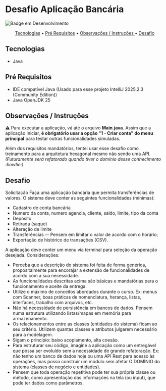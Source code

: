 # Desafio Aplicação Bancária
![Badge em Desenvolvimento](http://img.shields.io/static/v1?label=STATUS&message=%20Finalizado&color=GREEN&style=for-the-badge)

<p align="center">
<a href="#sobre">Tecnologias</a> •
<a href="#sobre">Pré Requisitos</a> • 
<a href="#sobre">Observações / Instruções </a>  • 
<a href="#sobre">Desafio </a> 
  

## Tecnologias
- Java

## Pré Requisitos

- IDE compatível Java (Usado para esse projeto IntelliJ 2025.2.3 (Community Edition))
- Java OpenJDK 25

## Observações / Instruções
:warning: Para executar a aplicação, vá até o arquivo **Main.java**.  Assim que a aplicação iniciar, **é obrigatório usar a opção "1 - Criar conta" do menu principal** para testar outras funcionalidades simuladas. 

Além dos requisitos mandatórios, tentei usar esse desafio como treinamento para a arquitetura hexagonal mesmo não sendo uma API. *(Futuramente será refatorado quando tiver o domínio desse conhecimento :bowtie:)*

## Desafio

Solicitação
Faça uma aplicação bancária que permita transferências de valores. O sistema deve conter as seguintes funcionalidades (mínimas):
-	Cadastro de conta bancária
-	Numero da conta, numero agencia, cliente, saldo, limite, tipo da conta
-	Depósito
-	Retirada (saque)
-	Alteração de limite
-	Transferências
--	Pensem em limitar o valor de acordo com o horário;
  - Exportação de histórico de transações (CSV).
 
A aplicação deve conter um menu via terminal para seleção da operação desejada.
Considerações:
-	Perceba que a descrição do sistema foi feita de forma genérica, propositalmente para encorajar a extensão de funcionalidades de acordo com a sua necessidade.
-	As funcionalidades descritas acima são básicas e mandatórias para o funcionamento e aceite da entrega.
-	Utilize o máximo de conceitos abordados durante o curso. Ex: menus com Scanner, boas práticas de nomenclatura, herança, listas, interfaces, trabalho com arquivos, etc.
-	Não há necessidade de persistência em bancos de dados. Pensem numa estrutura utilizando listas/mapas em memória para armazenamento.
-	Os relacionamentos entre as classes (entidades do sistema) ficam ao seu critério. Utilizem quantas classes e atributos julgarem necessário para a modelagem.
-	Sigam o princípio: baixo acoplamento, alta coesão.
-	Para estruturar seu código, imagine a aplicação como um entregável que possa ser evoluído sem a necessidade de grande refatoração. Ex: não tenho um banco de dados hoje ou uma API Rest para acesso às operações, mas posso construir um módulo sem afetar O DOMÍNIO do sistema (classes de negócio e entidades).
-	Pensem que toda operação repetitiva pode ter sua própria classe ou método, como apresentação das informações na tela (ou input), que pode ter dados como parâmetros.

